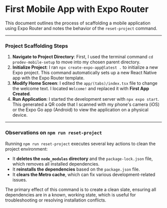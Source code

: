 # First Mobile App with Expo Router

This document outlines the process of scaffolding a mobile application using Expo Router and notes the behavior of the `reset-project` command.

---

### Project Scaffolding Steps

1.  **Navigate to Project Directory**: First, I used the terminal command `cd prodev-mobile-setup` to move into my chosen parent directory.
2.  **Initialize Project**: I ran `npx create-expo-app@latest .` to initialize a new Expo project. This command automatically sets up a new React Native app with the Expo Router template.
3.  **Modify Home Screen**: I edited the `app/(tabs)/index.tsx` file to change the welcome text. I located `Welcome!` and replaced it with **First App Created**.
4.  **Run Application**: I started the development server with `npx expo start`. This generated a QR code that I scanned with my phone's camera (iOS) or the Expo Go app (Android) to view the application on a physical device.

---

### Observations on `npm run reset-project`

Running `npm run reset-project` executes several key actions to clean the project environment:

-   It **deletes the `node_modules` directory** and the `package-lock.json` file, which removes all installed dependencies.
-   It **reinstalls the dependencies** based on the `package.json` file.
-   It **clears the Metro cache**, which can fix various development-related issues.

The primary effect of this command is to create a clean slate, ensuring all dependencies are in a known, working state, which is useful for troubleshooting or resolving installation conflicts.
